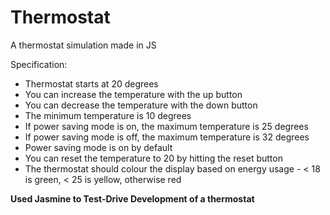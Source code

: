 # Thermostat
A thermostat simulation made in JS


Specification:

* Thermostat starts at 20 degrees
* You can increase the temperature with the up button
* You can decrease the temperature with the down button
* The minimum temperature is 10 degrees
* If power saving mode is on, the maximum temperature is 25 degrees
* If power saving mode is off, the maximum temperature is 32 degrees
* Power saving mode is on by default
* You can reset the temperature to 20 by hitting the reset button
* The thermostat should colour the display based on energy usage - < 18 is green, < 25 is yellow, otherwise red

**Used Jasmine to Test-Drive Development of a thermostat**



